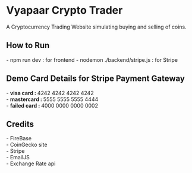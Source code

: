 <h1> Vyapaar Crypto Trader </h2>
   <p> A Cryptocurrency Trading Website simulating buying and selling of coins. </p>

<h2> How to Run </h2>
   - npm run dev :    for frontend 
   - nodemon ./backend/stripe.js :   for Stripe 

<h2> Demo Card Details for Stripe Payment Gateway </h2>
   - <b> visa card : </b>         4242 4242 4242 4242 <br />
   - <b> mastercard : </b>	   5555 5555 5555 4444 <br />
   - <b> failed card :  </b>  4000 0000 0000 0002 <br />

<h2> Credits </h2>
   - FireBase <br />
   - CoinGecko site <br />
   - Stripe <br />
   - EmailJS </br >
   - Exchange Rate api <br />
